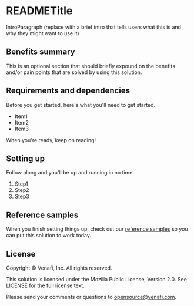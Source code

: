 # READMETitle 

IntroParagraph (replace with a brief intro that tells users what this is and why they might want to use it) 

## Benefits summary 

This is an optional section that should briefly expound on the benefits and/or pain points that are solved by using this solution.

## Requirements and dependencies

Before you get started, here's what you'll need to get started.

- Item1
- Item2
- Item3

When you're ready, keep on reading!

## Setting up

Follow along and you'll be up and running in no time.

1. Step1
2. Step2
3. Step3

## Reference samples

When you finish setting things up, check out our [reference samples](https://docs.venafi.com/) so you can put this solution to work today. 

## License

Copyright © Venafi, Inc. All rights reserved.

This solution is licensed under the Mozilla Public License, Version 2.0. See LICENSE for the full license text.

Please send your comments or questions to opensource@venafi.com.
